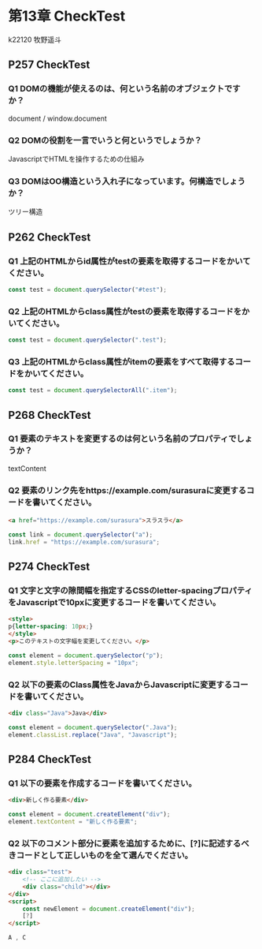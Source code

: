 第13章 CheckTest
================
k22120 牧野遥斗

## P257 CheckTest
### Q1 DOMの機能が使えるのは、何という名前のオブジェクトですか？
document / window.document

### Q2 DOMの役割を一言でいうと何というでしょうか？
JavascriptでHTMLを操作するための仕組み

### Q3 DOMはOO構造という入れ子になっています。何構造でしょうか？
ツリー構造

## P262 CheckTest
### Q1 上記のHTMLからid属性がtestの要素を取得するコードをかいてください。
```javascript
const test = document.querySelector("#test");
```

### Q2 上記のHTMLからclass属性がtestの要素を取得するコードをかいてください。
```javascript
const test = document.querySelector(".test");
```


### Q3 上記のHTMLからclass属性がitemの要素をすべて取得するコードをかいてください。
```javascript
const test = document.querySelectorAll(".item");
```

<div class="page"/>


## P268 CheckTest
### Q1 要素のテキストを変更するのは何という名前のプロパティでしょうか？
textContent

### Q2 <a>要素のリンク先をhttps://example.com/surasuraに変更するコードを書いてください。

```html
<a href="https://example.com/surasura">スラスラ</a>
```

```javascript
const link = document.querySelector("a");
link.href = "https://example.com/surasura";
```

## P274 CheckTest
### Q1 文字と文字の隙間幅を指定するCSSのletter-spacingプロパティをJavascriptで10pxに変更するコードを書いてください。
```html
<style>
p{letter-spacing: 10px;}
</style>
<p>このテキストの文字幅を変更してください。</p>
```

```javascript
const element = document.querySelector("p");
element.style.letterSpacing = "10px";
```


### Q2 以下の要素のClass属性をJavaからJavascriptに変更するコードを書いてください。
```html
<div class="Java">Java</div>
```

```javascript
const element = document.querySelector(".Java");
element.classList.replace("Java", "Javascript");
```

<div class="page"/>


## P284 CheckTest
### Q1 以下の要素を作成するコードを書いてください。
```html
<div>新しく作る要素</div>
```

```javascript
const element = document.createElement("div");
element.textContent = "新しく作る要素";
```

### Q2 以下のコメント部分に要素を追加するために、[?]に記述するべきコードとして正しいものを全て選んでください。
```html
<div class="test">
    <!-- ここに追加したい -->
    <div class="child"></div>
</div>
<script>
    const newElement = document.createElement("div");
    [?]
</script>
```

```javascript
A , C
```


